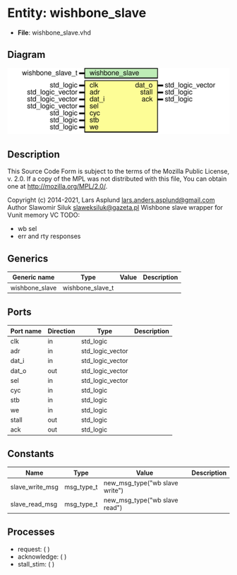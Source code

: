 # Entity: wishbone_slave

- **File**: wishbone_slave.vhd
## Diagram

![Diagram](wishbone_slave.svg "Diagram")
## Description

 This Source Code Form is subject to the terms of the Mozilla Public
 License, v. 2.0. If a copy of the MPL was not distributed with this file,
 You can obtain one at http://mozilla.org/MPL/2.0/.

 Copyright (c) 2014-2021, Lars Asplund lars.anders.asplund@gmail.com
 Author Slawomir Siluk slaweksiluk@gazeta.pl
 Wishbone slave wrapper for Vunit memory VC
 TODO:
 * wb sel
 * err and rty responses
## Generics

| Generic name   | Type             | Value | Description |
| -------------- | ---------------- | ----- | ----------- |
| wishbone_slave | wishbone_slave_t |       |             |
## Ports

| Port name | Direction | Type             | Description |
| --------- | --------- | ---------------- | ----------- |
| clk       | in        | std_logic        |             |
| adr       | in        | std_logic_vector |             |
| dat_i     | in        | std_logic_vector |             |
| dat_o     | out       | std_logic_vector |             |
| sel       | in        | std_logic_vector |             |
| cyc       | in        | std_logic        |             |
| stb       | in        | std_logic        |             |
| we        | in        | std_logic        |             |
| stall     | out       | std_logic        |             |
| ack       | out       | std_logic        |             |
## Constants

| Name            | Type       | Value                           | Description |
| --------------- | ---------- | ------------------------------- | ----------- |
| slave_write_msg | msg_type_t |  new_msg_type("wb slave write") |             |
| slave_read_msg  | msg_type_t |  new_msg_type("wb slave read")  |             |
## Processes
- request: (  )
- acknowledge: (  )
- stall_stim: (  )
